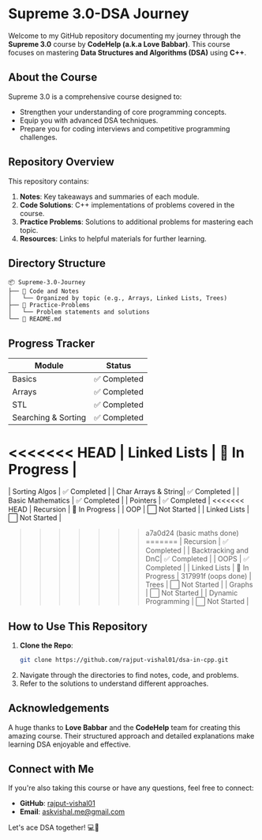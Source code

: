 # Supreme 3.0-DSA Journey

Welcome to my GitHub repository documenting my journey through the **Supreme 3.0** course by **CodeHelp (a.k.a Love Babbar)**. This course focuses on mastering **Data Structures and Algorithms (DSA)** using **C++**.

## About the Course

Supreme 3.0 is a comprehensive course designed to:

- Strengthen your understanding of core programming concepts.
- Equip you with advanced DSA techniques.
- Prepare you for coding interviews and competitive programming challenges.

## Repository Overview

This repository contains:

1. **Notes**: Key takeaways and summaries of each module.
2. **Code Solutions**: C++ implementations of problems covered in the course.
3. **Practice Problems**: Solutions to additional problems for mastering each topic.
4. **Resources**: Links to helpful materials for further learning.

## Directory Structure

```
📦 Supreme-3.0-Journey
├── 📁 Code and Notes
│   └── Organized by topic (e.g., Arrays, Linked Lists, Trees)
├── 📁 Practice-Problems
│   └── Problem statements and solutions
└── 📄 README.md
```

## Progress Tracker

| Module              | Status         |
| ------------------- | -------------- |
| Basics              | ✅ Completed   |
| Arrays              | ✅ Completed   |
| STL                 | ✅ Completed   |
| Searching & Sorting | ✅ Completed   |
<<<<<<< HEAD
| Linked Lists        | 🔄 In Progress |
=======
| Sorting Algos       | ✅ Completed   |
| Char Arrays & String| ✅ Completed   |
| Basic Mathematics   | ✅ Completed   |
| Pointers            | ✅ Completed   |
<<<<<<< HEAD
| Recursion           | 🔄 In Progress |
| OOP                 | ⬜ Not Started |
| Linked Lists        | ⬜ Not Started |
>>>>>>> a7a0d24 (basic maths done)
=======
| Recursion           | ✅ Completed   |
| Backtracking and DnC| ✅ Completed   |
| OOPS                | ✅ Completed   |
| Linked Lists        | 🔄 In Progress |
>>>>>>> 317991f (oops done)
| Trees               | ⬜ Not Started |
| Graphs              | ⬜ Not Started |
| Dynamic Programming | ⬜ Not Started |

## How to Use This Repository

1. **Clone the Repo**:
   ```bash
   git clone https://github.com/rajput-vishal01/dsa-in-cpp.git
   ```
2. Navigate through the directories to find notes, code, and problems.
3. Refer to the solutions to understand different approaches.

## Acknowledgements

A huge thanks to **Love Babbar** and the **CodeHelp** team for creating this amazing course. Their structured approach and detailed explanations make learning DSA enjoyable and effective.

## Connect with Me

If you're also taking this course or have any questions, feel free to connect:

- **GitHub**: [rajput-vishal01](https://github.com/rajput-vishal01)
- **Email**: [askvishal.me@gmail.com](mailto:askvishal.me@gmail.com)

Let's ace DSA together! 💻🚀

